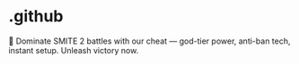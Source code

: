 # .github
🚀 Dominate SMITE 2 battles with our cheat — god-tier power, anti-ban tech, instant setup. Unleash victory now.
